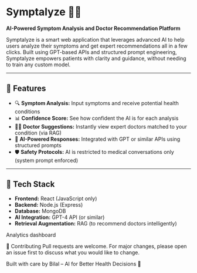 # Symptalyze 🧠💬

**AI-Powered Symptom Analysis and Doctor Recommendation Platform**

Symptalyze is a smart web application that leverages advanced AI to help users analyze their symptoms and get expert recommendations  all in a few clicks. Built using GPT-based APIs and structured prompt engineering, Symptalyze empowers patients with clarity and guidance, without needing to train any custom model.

---

## 🚀 Features

- 🔍 **Symptom Analysis:** Input symptoms and receive potential health conditions
- 📊 **Confidence Score:** See how confident the AI is for each analysis
- 👨‍⚕️ **Doctor Suggestions:** Instantly view expert doctors matched to your condition (via RAG)
- 🧠 **AI-Powered Responses:** Integrated with GPT or similar APIs using structured prompts
- 🛡️ **Safety Protocols:** AI is restricted to medical conversations only (system prompt enforced)

---

## 🧰 Tech Stack

- **Frontend:** React (JavaScript only)
- **Backend:** Node.js (Express)
- **Database:** MongoDB
- **AI Integration:** GPT-4 API (or similar)
- **Retrieval Augmentation:** RAG (to recommend doctors intelligently)


Analytics dashboard

🤝 Contributing
Pull requests are welcome. For major changes, please open an issue first to discuss what you would like to change.

Built with care by Bilal – AI for Better Health Decisions 💙
